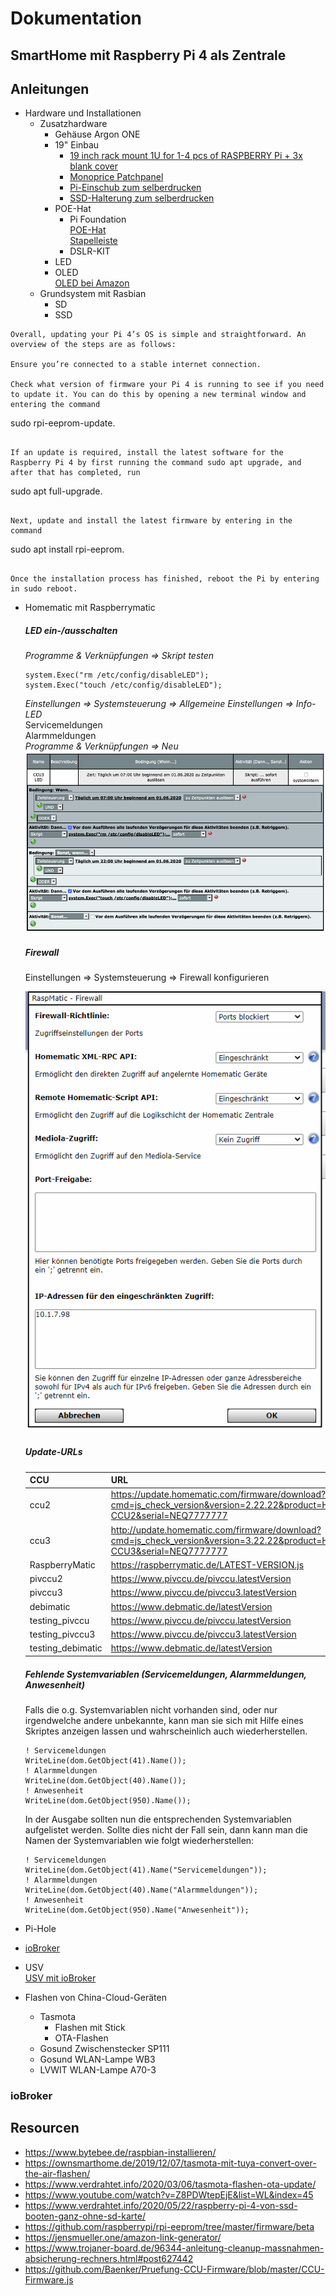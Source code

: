# Dokumentation

## SmartHome mit Raspberry Pi 4 als Zentrale



## Anleitungen
- Hardware und Installationen
  - Zusatzhardware
    - Gehäuse Argon ONE
    - 19" Einbau    
      - [19 inch rack mount 1U for 1-4 pcs of  RASPBERRY Pi + 3x blank cover](https://amzn.to/376T3FH)  
      - [Monoprice Patchpanel](https://amzn.to/2Y9k07t)  
      - [Pi-Einschub zum selberdrucken](https://www.thingiverse.com/thing:3845551)
      - [SSD-Halterung zum selberdrucken](https://www.thingiverse.com/thing:3126622)
    - POE-Hat
      - Pi Foundation  
        [POE-Hat](https://www.raspberrypi.org/products/poe-hat/)  
        [Stapelleiste](https://amzn.to/3eZvVvw)
      - DSLR-KIT
    - LED
    - OLED  
      [OLED bei Amazon](https://amzn.to/2MeAtls)
  - Grundsystem mit Rasbian
    - SD
    - SSD
```
Overall, updating your Pi 4’s OS is simple and straightforward. An overview of the steps are as follows:

Ensure you’re connected to a stable internet connection.

Check what version of firmware your Pi 4 is running to see if you need to update it. You can do this by opening a new terminal window and entering the command 
```
sudo rpi-eeprom-update.
```

If an update is required, install the latest software for the Raspberry Pi 4 by first running the command sudo apt upgrade, and after that has completed, run 
```
sudo apt full-upgrade.
```

Next, update and install the latest firmware by entering in the command 
```
sudo apt install rpi-eeprom.
```

Once the installation process has finished, reboot the Pi by entering in sudo reboot.
```

  - Homematic mit Raspberrymatic  
  
    ##### LED ein-/ausschalten
    *Programme & Verknüpfungen => Skript testen*
    ```
    system.Exec("rm /etc/config/disableLED");
    system.Exec("touch /etc/config/disableLED");
    ```
    *Einstellungen => Systemsteuerung => Allgemeine Einstellungen => Info-LED*  
    Servicemeldungen  
    Alarmmeldungen  
    *Programme & Verknüpfungen => Neu*  
    ![](images/hm/led_prog.png)
    ##### Firewall
    Einstellungen => Systemsteuerung => Firewall konfigurieren
    
    ![Firewalleinstellungen](images/hm/firewall.png "Firewalleinstellungen")
    
    ##### Update-URLs
    
    |CCU|URL
    |---|----
    |ccu2|https://update.homematic.com/firmware/download?cmd=js_check_version&version=2.22.22&product=HM-CCU2&serial=NEQ7777777
    |ccu3|http://update.homematic.com/firmware/download?cmd=js_check_version&version=3.22.22&product=HM-CCU3&serial=NEQ7777777
    |RaspberryMatic|https://raspberrymatic.de/LATEST-VERSION.js
    |pivccu2|https://www.pivccu.de/pivccu.latestVersion
    |pivccu3|https://www.pivccu.de/pivccu3.latestVersion
    |debimatic|https://www.debmatic.de/latestVersion
    |testing_pivccu|https://www.pivccu.de/pivccu.latestVersion
    |testing_pivccu3|https://www.pivccu.de/pivccu3.latestVersion
    |testing_debimatic|https://www.debmatic.de/latestVersion

    ##### Fehlende Systemvariablen (Servicemeldungen, Alarmmeldungen, Anwesenheit)
    Falls die o.g. Systemvariablen nicht vorhanden sind, oder nur irgendwelche andere unbekannte, kann man sie sich mit Hilfe eines Skriptes anzeigen lassen und wahrscheinlich auch wiederherstellen.
    ```
    ! Servicemeldungen
    WriteLine(dom.GetObject(41).Name());
    ! Alarmmeldungen
    WriteLine(dom.GetObject(40).Name());
    ! Anwesenheit
    WriteLine(dom.GetObject(950).Name());
    ```
    In der Ausgabe sollten nun die entsprechenden Systemvariablen aufgelistet werden. Sollte dies nicht der Fall sein, dann kann man die Namen der Systemvariablen wie folgt wiederherstellen:
    ```
    ! Servicemeldungen
    WriteLine(dom.GetObject(41).Name("Servicemeldungen"));
    ! Alarmmeldungen
    WriteLine(dom.GetObject(40).Name("Alarmmeldungen"));
    ! Anwesenheit
    WriteLine(dom.GetObject(950).Name("Anwesenheit"));
    ```
    
  - Pi-Hole
  - [ioBroker](https://technikkram.net/blog/2020/11/16/io-broker-auf-dem-raspberry-pi-installieren/)
  - USV  
    [USV mit ioBroker](https://bloggerbu.de/usv-iobroker/)
  
- Flashen von China-Cloud-Geräten
  - Tasmota
    - Flashen mit Stick
    - OTA-Flashen
  - Gosund Zwischenstecker SP111
  - Gosund WLAN-Lampe WB3
  - LVWIT WLAN-Lampe A70-3
  
### ioBroker

## Resourcen
- https://www.bytebee.de/raspbian-installieren/  
- https://ownsmarthome.de/2019/12/07/tasmota-mit-tuya-convert-over-the-air-flashen/  
- https://www.verdrahtet.info/2020/03/06/tasmota-flashen-ota-update/  
- https://www.youtube.com/watch?v=Z8PDWtepEjE&list=WL&index=45  
- https://www.verdrahtet.info/2020/05/22/raspberry-pi-4-von-ssd-booten-ganz-ohne-sd-karte/  
- https://github.com/raspberrypi/rpi-eeprom/tree/master/firmware/beta  
- https://jensmueller.one/amazon-link-generator/
- https://www.trojaner-board.de/96344-anleitung-cleanup-massnahmen-absicherung-rechners.html#post627442
- https://github.com/Baenker/Pruefung-CCU-Firmware/blob/master/CCU-Firmware.js
  
